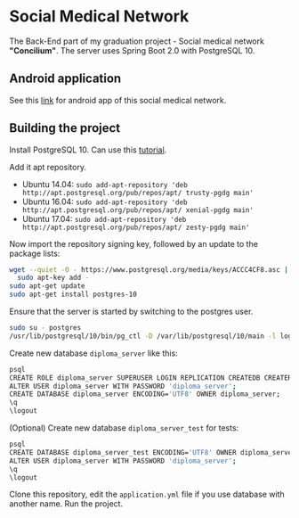 # Social Medical Network

The Back-End part of my graduation project - Social medical network **"Concilium"**. The server uses Spring Boot 2.0 with PostgreSQL 10.

## Android application
See this [link](https://github.com/belogurow/Diploma-client) for android app of this social medical network. 

## Building the project
Install PostgreSQL 10. Can use this [tutorial](https://gist.github.com/alistairewj/8aaea0261fe4015333ddf8bed5fe91f8#file-install-postgres-10-ubuntu-md). 

Add it apt repository.
* Ubuntu 14.04: ``sudo add-apt-repository 'deb http://apt.postgresql.org/pub/repos/apt/ trusty-pgdg main'``
* Ubuntu 16.04: ``sudo add-apt-repository 'deb http://apt.postgresql.org/pub/repos/apt/ xenial-pgdg main'``
* Ubuntu 17.04: ``sudo add-apt-repository 'deb http://apt.postgresql.org/pub/repos/apt/ zesty-pgdg main'``

Now import the repository signing key, followed by an update to the package lists:
```bash
wget --quiet -O - https://www.postgresql.org/media/keys/ACCC4CF8.asc | \
  sudo apt-key add -
sudo apt-get update
sudo apt-get install postgres-10
```

Ensure that the server is started by switching to the postgres user.

```bash
sudo su - postgres
/usr/lib/postgresql/10/bin/pg_ctl -D /var/lib/postgresql/10/main -l logfile start
```

Create new database ``diploma_server`` like this:
```bash
psql
CREATE ROLE diploma_server SUPERUSER LOGIN REPLICATION CREATEDB CREATEROLE;
ALTER USER diploma_server WITH PASSWORD 'diploma_server';
CREATE DATABASE diploma_server ENCODING='UTF8' OWNER diploma_server;
\q
\logout
```

(Optional) Create new database ``diploma_server_test`` for tests:

```bash
psql
CREATE DATABASE diploma_server_test ENCODING='UTF8' OWNER diploma_server;
ALTER USER diploma_server WITH PASSWORD 'diploma_server';
\q
\logout
```
Clone this repository, edit the ``application.yml`` file if you use database with another name. Run the project.
